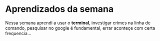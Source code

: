 # Aprendizados da semana

Nessa semana aprendi a usar o **terminal**, investigar crimes na linha de comando, pesquisar no google é fundamental, errar aconteçe com certa frequencia... 